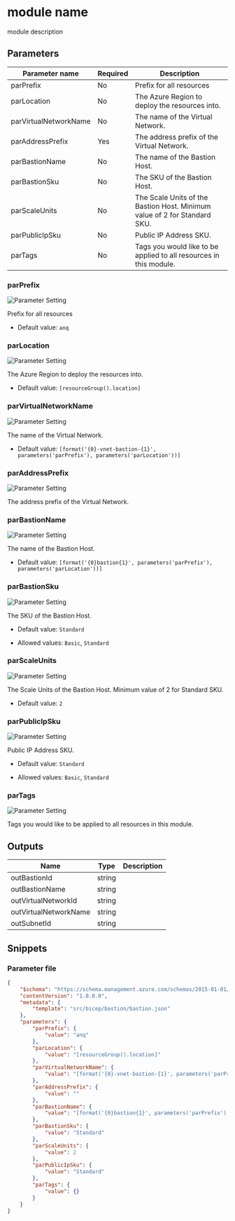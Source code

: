 # module name

module description

## Parameters

Parameter name | Required | Description
-------------- | -------- | -----------
parPrefix      | No       | Prefix for all resources
parLocation    | No       | The Azure Region to deploy the resources into.
parVirtualNetworkName | No       | The name of the Virtual Network.
parAddressPrefix | Yes      | The address prefix of the Virtual Network.
parBastionName | No       | The name of the Bastion Host.
parBastionSku  | No       | The SKU of the Bastion Host.
parScaleUnits  | No       | The Scale Units of the Bastion Host. Minimum value of 2 for Standard SKU.
parPublicIpSku | No       | Public IP Address SKU.
parTags        | No       | Tags you would like to be applied to all resources in this module.

### parPrefix

![Parameter Setting](https://img.shields.io/badge/parameter-optional-green?style=flat-square)

Prefix for all resources

- Default value: `anq`

### parLocation

![Parameter Setting](https://img.shields.io/badge/parameter-optional-green?style=flat-square)

The Azure Region to deploy the resources into.

- Default value: `[resourceGroup().location]`

### parVirtualNetworkName

![Parameter Setting](https://img.shields.io/badge/parameter-optional-green?style=flat-square)

The name of the Virtual Network.

- Default value: `[format('{0}-vnet-bastion-{1}', parameters('parPrefix'), parameters('parLocation'))]`

### parAddressPrefix

![Parameter Setting](https://img.shields.io/badge/parameter-required-orange?style=flat-square)

The address prefix of the Virtual Network.

### parBastionName

![Parameter Setting](https://img.shields.io/badge/parameter-optional-green?style=flat-square)

The name of the Bastion Host.

- Default value: `[format('{0}bastion{1}', parameters('parPrefix'), parameters('parLocation'))]`

### parBastionSku

![Parameter Setting](https://img.shields.io/badge/parameter-optional-green?style=flat-square)

The SKU of the Bastion Host.

- Default value: `Standard`

- Allowed values: `Basic`, `Standard`

### parScaleUnits

![Parameter Setting](https://img.shields.io/badge/parameter-optional-green?style=flat-square)

The Scale Units of the Bastion Host. Minimum value of 2 for Standard SKU.

- Default value: `2`

### parPublicIpSku

![Parameter Setting](https://img.shields.io/badge/parameter-optional-green?style=flat-square)

Public IP Address SKU.

- Default value: `Standard`

- Allowed values: `Basic`, `Standard`

### parTags

![Parameter Setting](https://img.shields.io/badge/parameter-optional-green?style=flat-square)

Tags you would like to be applied to all resources in this module.

## Outputs

Name | Type | Description
---- | ---- | -----------
outBastionId | string |
outBastionName | string |
outVirtualNetworkId | string |
outVirtualNetworkName | string |
outSubnetId | string |

## Snippets

### Parameter file

```json
{
    "$schema": "https://schema.management.azure.com/schemas/2015-01-01/deploymentParameters.json#",
    "contentVersion": "1.0.0.0",
    "metadata": {
        "template": "src/bicep/bastion/bastion.json"
    },
    "parameters": {
        "parPrefix": {
            "value": "anq"
        },
        "parLocation": {
            "value": "[resourceGroup().location]"
        },
        "parVirtualNetworkName": {
            "value": "[format('{0}-vnet-bastion-{1}', parameters('parPrefix'), parameters('parLocation'))]"
        },
        "parAddressPrefix": {
            "value": ""
        },
        "parBastionName": {
            "value": "[format('{0}bastion{1}', parameters('parPrefix'), parameters('parLocation'))]"
        },
        "parBastionSku": {
            "value": "Standard"
        },
        "parScaleUnits": {
            "value": 2
        },
        "parPublicIpSku": {
            "value": "Standard"
        },
        "parTags": {
            "value": {}
        }
    }
}
```
